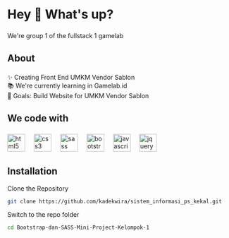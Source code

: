 <h1 align="left">Hey 👋 What's up?</h1>

###

<p align="left">We're group 1 of the fullstack 1 gamelab</p>

###

<h2 align="left">About</h2>

###

<p align="left">✨ Creating Front End UMKM Vendor Sablon<br>📚 We're currently learning in Gamelab.id<br>🎯 Goals: Build Website for UMKM Vendor Sablon</p>

###

<h2 align="left">We code with</h2>

###

<div align="left">
  <img src="https://cdn.jsdelivr.net/gh/devicons/devicon/icons/html5/html5-original.svg" height="40" alt="html5 logo"  />
  <img width="12" />
  <img src="https://cdn.jsdelivr.net/gh/devicons/devicon/icons/css3/css3-original.svg" height="40" alt="css3 logo"  />
  <img width="12" />
  <img src="https://cdn.jsdelivr.net/gh/devicons/devicon/icons/sass/sass-original.svg" height="40" alt="sass logo"  />
  <img width="12" />
  <img src="https://cdn.jsdelivr.net/gh/devicons/devicon/icons/bootstrap/bootstrap-original.svg" height="40" alt="bootstrap logo"  />
  <img width="12" />
  <img src="https://cdn.jsdelivr.net/gh/devicons/devicon/icons/javascript/javascript-original.svg" height="40" alt="javascript logo"  />
  <img width="12" />
  <img src="https://cdn.jsdelivr.net/gh/devicons/devicon/icons/jquery/jquery-original.svg" height="40" alt="jquery logo"  />
</div>

###

## Installation


Clone the Repository

```sh
git clone https://github.com/kadekwira/sistem_informasi_ps_kekal.git
```

Switch to the repo folder

```sh
cd Bootstrap-dan-SASS-Mini-Project-Kelompok-1
```
